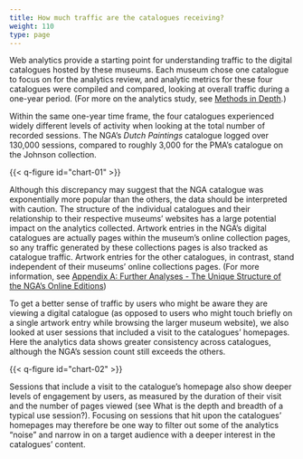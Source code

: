 ```yaml
---
title: How much traffic are the catalogues receiving?
weight: 110
type: page
---
```


Web analytics provide a starting point for understanding traffic to the digital catalogues hosted by these museums. Each museum chose one catalogue to focus on for the analytics review, and analytic metrics for these four catalogues were compiled and compared, looking at overall traffic during a one-year period. (For more on the analytics study, see [Methods in Depth](/methods-in-depth/).)

Within the same one-year time frame, the four catalogues experienced widely different levels of activity when looking at the total number of recorded sessions. The NGA’s *Dutch Paintings* catalogue logged over 130,000 sessions, compared to roughly 3,000 for the PMA’s catalogue on the Johnson collection.

{{< q-figure id="chart-01" >}}
 
Although this discrepancy may suggest that the NGA catalogue was exponentially more popular than the others, the data should be interpreted with caution. The structure of the individual catalogues and their relationship to their respective museums’ websites has a large potential impact on the analytics collected. Artwork entries in the NGA’s digital catalogues are actually pages within the museum’s online collection pages, so any traffic generated by these collections pages is also tracked as catalogue traffic. Artwork entries for the other catalogues, in contrast, stand independent of their museums’ online collections pages. (For more information, see [Appendix A: Further Analyses - The Unique Structure of the NGA’s Online Editions](/further-analyses/#the-unique-structure-of-the-ngas-online-editions))

To get a better sense of traffic by users who might be aware they are viewing a digital catalogue (as opposed to users who might touch briefly on a single artwork entry while browsing the larger museum website), we also looked at user sessions that included a visit to the catalogues’ homepages. Here the analytics data shows greater consistency across catalogues, although the NGA’s session count still exceeds the others.

{{< q-figure id="chart-02" >}} 
 
Sessions that include a visit to the catalogue’s homepage also show deeper levels of engagement by users, as measured by the duration of their visit and the number of pages viewed (see What is the depth and breadth of a typical use session?). Focusing on sessions that hit upon the catalogues’ homepages may therefore be one way to filter out some of the analytics “noise” and narrow in on a target audience with a deeper interest in the catalogues’ content.

